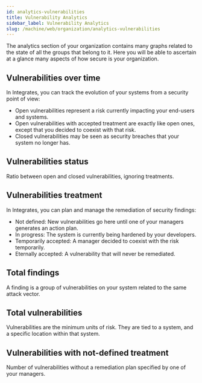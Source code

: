 ```yaml
---
id: analytics-vulnerabilities
title: Vulnerability Analytics
sidebar_label: Vulnerability Analytics
slug: /machine/web/organization/analytics-vulnerabilities
---
```


The analytics section of your organization
contains many graphs
related to the state of all the groups
that belong to it.
Here you will be able to ascertain at a glance
many aspects of how secure is your organization.

## Vulnerabilities over time

In Integrates,
you can track the evolution of your systems
from a security point of view:

- Open vulnerabilities represent a risk
  currently impacting
  your end-users and systems.
- Open vulnerabilities with accepted treatment
  are exactly like open ones,
  except that you decided
  to coexist with that risk.
- Closed vulnerabilities may be seen
  as security breaches
  that your system no longer has.

## Vulnerabilities status

Ratio between
open and closed vulnerabilities,
ignoring treatments.

## Vulnerabilities treatment

In Integrates,
you can plan and manage
the remediation of security findings:

- Not defined:
  New vulnerabilities go here
  until one of your managers
  generates an action plan.
- In progress:
  The system is currently
  being hardened by your developers.
- Temporarily accepted:
  A manager decided
  to coexist with the risk
  temporarily.
- Eternally accepted:
  A vulnerability
  that will never be remediated.

## Total findings

A finding is a group of vulnerabilities
on your system
related to the same attack vector.

## Total vulnerabilities

Vulnerabilities are
the minimum units of risk.
They are tied to a system,
and a specific location
within that system.

## Vulnerabilities with not-defined treatment

Number of vulnerabilities
without a remediation plan
specified by one of your managers.
